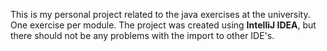 This is my personal project related to the java exercises at the university. One exercise per module.
The project was created using <b>IntelliJ IDEA</b>, but there should not be any problems with the import to other IDE's.